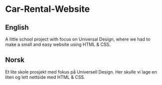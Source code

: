 # Car-Rental-Website

## English
A little school project with focus on Universal Design, where we had to make a small and easy website using HTML & CSS. 

## Norsk
Et lite skole prosjekt med fokus på Universell Design. Her skulle vi lage en liten og lett nettside med HTML & CSS. 
